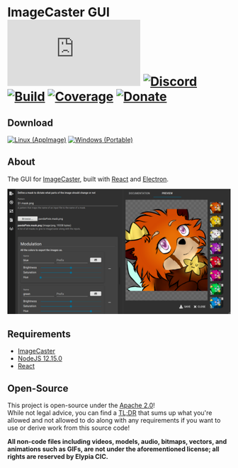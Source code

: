 # ImageCaster GUI [![Matrix]][matrix-community] [![Discord]][discord-guild] [![Build]][gitlab] [![Coverage]][gitlab] [![Donate]][elypia-donate]
## Download
[![Linux (AppImage)]][linux-appimage-download] [![Windows (Portable)]][windows-portable-download]

## About
The GUI for [ImageCaster], built with [React] and [Electron].

![GUI Preview]

## Requirements
* [ImageCaster]
* [NodeJS 12.15.0]
* [React]

## Open-Source
This project is open-source under the [Apache 2.0]!  
While not legal advice, you can find a [TL;DR] that sums up what you're
allowed and not allowed to do along with any requirements if you want
to use or derive work from this source code!  

**All non-code files including videos, models, audio, bitmaps, vectors,
and animations such as GIFs, are not under the aforementioned license;
all rights are reserved by Elypia CIC.** 

[matrix-community]: https://matrix.to/#/+elypia:matrix.org "Matrix Invite"
[discord-guild]: https://discordapp.com/invite/hprGMaM "Discord Invite"
[gitlab]: https://gitlab.com/Elypia/imagecaster-gui/commits/master "Repository on GitLab"
[elypia-donate]: https://elypia.org/donate "Donate to Elypia"
[linux-appimage-download]: https://gitlab.com/Elypia/imagecaster-gui/-/jobs/artifacts/master/raw/dist/imagecaster.AppImage?job=build-electron "Download for Linux via AppImage"
[windows-portable-download]: https://gitlab.com/Elypia/imagecaster-gui/-/jobs/artifacts/master/raw/dist/imagecaster.exe?job=build-electron "Download for Windows"
[ImageCaster]: https://gitlab.com/Elypia/imagecaster "ImageCaster on GitLab"
[React]: https://reactjs.org/ "React"
[Electron]: https://www.electronjs.org/ "Electron"
[NodeJS 12.15.0]: https://nodejs.org/en/ "NodeJS"
[Apache 2.0]: https://www.apache.org/licenses/LICENSE-2.0 "Apache 2.0 License"
[TL;DR]: https://tldrlegal.com/license/apache-license-2.0-(apache-2.0) "TL;DR of Apache 2.0"

[Matrix]: https://img.shields.io/matrix/elypia-general:matrix.org?logo=matrix "Matrix Shield"
[Discord]: https://discordapp.com/api/guilds/184657525990359041/widget.png "Discord Shield"
[Build]: https://gitlab.com/Elypia/imagecaster-gui/badges/master/pipeline.svg "GitLab Build Shield"
[Coverage]: https://gitlab.com/Elypia/imagecaster-gui/badges/master/coverage.svg "GitLab Coverage Shield"
[Donate]: https://img.shields.io/badge/Elypia-Donate-blueviolet "Donate Shield"
[Linux (AppImage)]: https://img.shields.io/badge/Linux-AppImage-purple "AppImage Download for Linux"
[Windows (Portable)]: https://img.shields.io/badge/Windows-Portable-blue "Portable Download for Windows"
[GUI Preview]: assets/preview.png "Preview of ImageCaster GUI"
